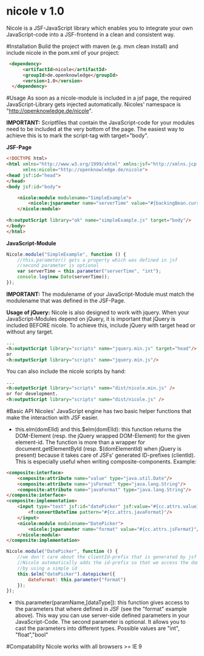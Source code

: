 # nicole v 1.0
Nicole is a JSF-JavaScript library which enables you to integrate your own JavaScript-code into a JSF-frontend in a clean and consistent way. 

#Installation
Build the project with maven (e.g. mvn clean install) and include nicole in the pom.xml of your project:
```html
 <dependency>
      <artifactId>nicole</artifactId>
      <groupId>de.openknowledge</groupId>
      <version>1.0</version>
  </dependency>
```

#Usage
As soon as a nicole-module is included in a jsf page, the required JavaScript-Library gets injected automatically. 
Nicoles' namespace is "http://openknowledge.de/nicole".

<b>IMPORTANT:</b> Scriptfiles that contain the JavaScript-code for your modules need to be included at the very bottom of the page. The easiest way to achieve this is to mark the script-tag with target="body".

<b>JSF-Page</b>
```html
<!DOCTYPE html>
<html xmlns="http://www.w3.org/1999/xhtml" xmlns:jsf="http://xmlns.jcp.org/jsf" xmlns:h="http://xmlns.jcp.org/jsf/html"
      xmlns:nicole="http://openknowledge.de/nicole">
<head jsf:id="head">
</head>
<body jsf:id="body">

    <nicole:module modulename="SimpleExample">
        <nicole:jsparameter name="serverTime" value="#{backingBean.currentTime}"/>
    </nicole:module>
    
<h:outputScript library="ok" name="simpleExample.js" target="body"/>
</body>
</html>
```
<b>JavaScript-Module</b>

```javascript
Nicole.module("SimpleExample", function () {
    //this.parameter() gets a property which was defined in jsf
    //second parameter is optional
    var serverTime = this.parameter("serverTime", "int");
    console.log(new Date(serverTime));
});
```

<b>IMPORTANT:</b> The modulename of your JavaScript-Module must match the modulename that was defined in the JSF-Page.

<b>Usage of jQuery:</b>
Nicole is also designed to work with jquery. When your JavaScript-Modules depend on jQuery, it is important that jQuery is included BEFORE nicole. To achieve this, include jQuery with target head or without any target.

```html
...
<h:outputScript library="scripts" name="jquery.min.js" target="head"/>
or
<h:outputScript library="scripts" name="jquery.min.js"/>
```
You can also include the nicole scripts by hand:
```html
...
<h:outputScript library="scripts" name="dist/nicole.min.js" />
or for development.
<h:outputScript library="scripts" name="dist/nicole.js" />
```

#Basic API
Nicoles' JavaScript engine has two basic helper functions that make the interaction with JSF easier.

- this.elm(domElId) and this.$elm(domElId): this function returns the DOM-Element (resp. the jQuery wrapped DOM-Element) for the given element-id. The function is more than a wrapper for document.getElementById (resp. $(domElementId) when jQuery is present) because it takes care of JSFs' generated ID-prefixes (clientId). This is especially useful when writing composite-components. Example:
```html
<composite:interface>
    <composite:attribute name="value" type="java.util.Date"/>
    <composite:attribute name="jsFormat" type="java.lang.String"/>
    <composite:attribute name="javaFormat" type="java.lang.String"/>
</composite:interface>
<composite:implementation>
    <input type="text" jsf:id="datePicker" jsf:value="#{cc.attrs.value}">
        <f:convertDateTime pattern="#{cc.attrs.javaFormat}"/>
    </input>
    <nicole:module modulename="DatePicker">
        <nicole:jsparameter name="format" value="#{cc.attrs.jsFormat}"/>
    </nicole:module>
</composite:implementation>
```

```javascript
Nicole.module("DatePicker", function () {
    //we don't care about the clientId-prefix that is generated by jsf here. 
    //Nicole automatically adds the id-prefix so that we access the dom-element
    //by using a simple id
    this.$elm("datePicker").datepicker({
        dateFormat: this.parameter("format")
    });
});
```
- this.parameter(paramName,[dataType]): this function gives access to the parameters that where defined in JSF (see the "format" example above). This way you can use server-side defined parameters in your JavaScript-Code. The second parameter is optional. It allows you to cast the parameters into different types. Possible values are "int", "float","bool"



#Compatability
Nicole works with all browsers >= IE 9

